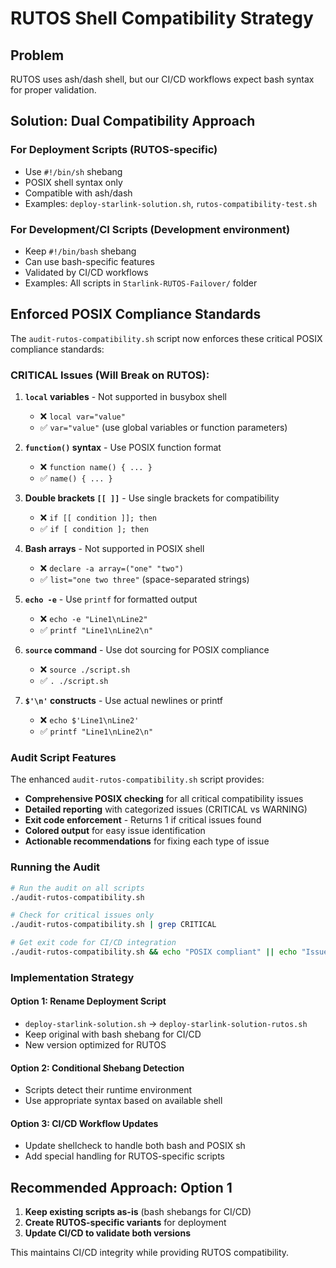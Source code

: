 # RUTOS Shell Compatibility Strategy

## Problem
RUTOS uses ash/dash shell, but our CI/CD workflows expect bash syntax for proper validation.

## Solution: Dual Compatibility Approach

### For Deployment Scripts (RUTOS-specific)
- Use `#!/bin/sh` shebang
- POSIX shell syntax only
- Compatible with ash/dash
- Examples: `deploy-starlink-solution.sh`, `rutos-compatibility-test.sh`

### For Development/CI Scripts (Development environment)
- Keep `#!/bin/bash` shebang  
- Can use bash-specific features
- Validated by CI/CD workflows
- Examples: All scripts in `Starlink-RUTOS-Failover/` folder

## Enforced POSIX Compliance Standards

The `audit-rutos-compatibility.sh` script now enforces these critical POSIX compliance standards:

### CRITICAL Issues (Will Break on RUTOS):
1. **`local` variables** - Not supported in busybox shell
   - ❌ `local var="value"`
   - ✅ `var="value"` (use global variables or function parameters)

2. **`function()` syntax** - Use POSIX function format
   - ❌ `function name() { ... }`
   - ✅ `name() { ... }`

3. **Double brackets `[[ ]]`** - Use single brackets for compatibility
   - ❌ `if [[ condition ]]; then`
   - ✅ `if [ condition ]; then`

4. **Bash arrays** - Not supported in POSIX shell
   - ❌ `declare -a array=("one" "two")`
   - ✅ `list="one two three"` (space-separated strings)

5. **`echo -e`** - Use `printf` for formatted output
   - ❌ `echo -e "Line1\nLine2"`
   - ✅ `printf "Line1\nLine2\n"`

6. **`source` command** - Use dot sourcing for POSIX compliance
   - ❌ `source ./script.sh`
   - ✅ `. ./script.sh`

7. **`$'\n'` constructs** - Use actual newlines or printf
   - ❌ `echo $'Line1\nLine2'`
   - ✅ `printf "Line1\nLine2\n"`

### Audit Script Features

The enhanced `audit-rutos-compatibility.sh` script provides:

- **Comprehensive POSIX checking** for all critical compatibility issues
- **Detailed reporting** with categorized issues (CRITICAL vs WARNING)
- **Exit code enforcement** - Returns 1 if critical issues found
- **Colored output** for easy issue identification
- **Actionable recommendations** for fixing each type of issue

### Running the Audit

```bash
# Run the audit on all scripts
./audit-rutos-compatibility.sh

# Check for critical issues only
./audit-rutos-compatibility.sh | grep CRITICAL

# Get exit code for CI/CD integration
./audit-rutos-compatibility.sh && echo "POSIX compliant" || echo "Issues found"
```

### Implementation Strategy

#### Option 1: Rename Deployment Script
- `deploy-starlink-solution.sh` → `deploy-starlink-solution-rutos.sh`
- Keep original with bash shebang for CI/CD
- New version optimized for RUTOS

#### Option 2: Conditional Shebang Detection
- Scripts detect their runtime environment
- Use appropriate syntax based on available shell

#### Option 3: CI/CD Workflow Updates
- Update shellcheck to handle both bash and POSIX sh
- Add special handling for RUTOS-specific scripts

## Recommended Approach: Option 1

1. **Keep existing scripts as-is** (bash shebangs for CI/CD)
2. **Create RUTOS-specific variants** for deployment
3. **Update CI/CD to validate both versions**

This maintains CI/CD integrity while providing RUTOS compatibility.
